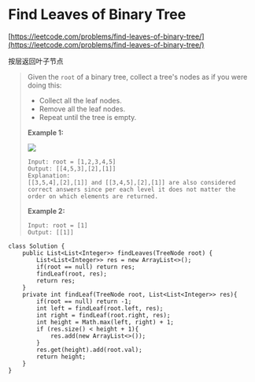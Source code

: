 # Find Leaves of Binary Tree

[https://leetcode.com/problems/find-leaves-of-binary-tree/](https://leetcode.com/problems/find-leaves-of-binary-tree/)

按层返回叶子节点

> Given the `root` of a binary tree, collect a tree's nodes as if you were doing this:
>
> * Collect all the leaf nodes.
> * Remove all the leaf nodes.
> * Repeat until the tree is empty.
>
> &#x20;
>
> **Example 1:**
>
> ![](https://assets.leetcode.com/uploads/2021/03/16/remleaves-tree.jpg)
>
> ```
> Input: root = [1,2,3,4,5]
> Output: [[4,5,3],[2],[1]]
> Explanation:
> [[3,5,4],[2],[1]] and [[3,4,5],[2],[1]] are also considered correct answers since per each level it does not matter the order on which elements are returned.
> ```
>
> **Example 2:**
>
> ```
> Input: root = [1]
> Output: [[1]]
> ```

```
class Solution {
    public List<List<Integer>> findLeaves(TreeNode root) {
        List<List<Integer>> res = new ArrayList<>();
        if(root == null) return res;
        findLeaf(root, res);
        return res;
    }
    private int findLeaf(TreeNode root, List<List<Integer>> res){
        if(root == null) return -1;
        int left = findLeaf(root.left, res);
        int right = findLeaf(root.right, res);
        int height = Math.max(left, right) + 1;
        if (res.size() < height + 1){
            res.add(new ArrayList<>());
        }
        res.get(height).add(root.val);
        return height;
    }
}
```
